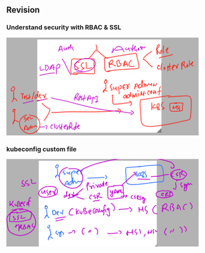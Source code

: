 ## Revision 

### Understand security with RBAC & SSL 

<img src="rbac.png">

### kubeconfig custom file 

<img src="kubeconf.png">


